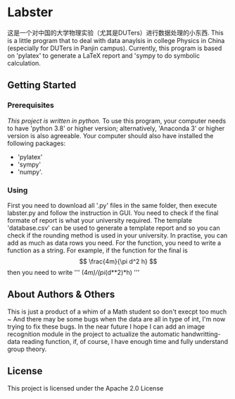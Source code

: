 # Labster

这是一个对中国的大学物理实验（尤其是DUTers）进行数据处理的小东西. 
This is a little program that to deal with data anaylsis in college Physics in China (especially for DUTers in Panjin campus).
Currently, this program is based on 'pylatex' to generate a LaTeX report and 'sympy to do symbolic calculation. 

## Getting Started

### Prerequisites

*This project is written in python.* To use this program, your computer needs to have 'python 3.8' or higher version; alternatively, 'Anaconda 3' or higher version is also agreeable. Your computer should also have installed the following packages:

- 'pylatex'
- 'sympy'
- 'numpy'.


### Using
First you need to download all '.py' files in the same folder, then execute labster.py and follow the instruction in GUI. 
You need to check if the final formate of report is what your university required.
The template 'database.csv' can be used to generate a template report and so you can check if the rounding method is used in your university. In practise, you can add as much as data rows you need. For the function, you need to write a function as a string. For example, if the function for the final is 
$$
\frac{4m}{\pi d^2 h}
$$ 
then you need to write 
'''
(4*m)/(pi*(d**2)*h)
'''
## About Authors & Others
This is just a product of a whim of a Math student so don't execpt too much ~ 
And there may be some bugs when the data are all in type of int, I'm now trying to fix these bugs.
In the near future I hope I can add an image recognition module in the project to actualize the automatic handwritting-data reading function, if, of course, I have enough time and fully understand group theory.

## License
 
This project is licensed under the Apache 2.0 License
